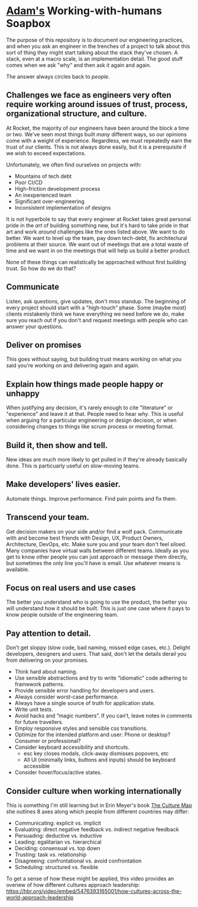 # [Adam's](https://github.com/afraser) Working-with-humans Soapbox

The purpose of this repository is to document our engineering practices, and when you ask an engineer in the trenches of a project to talk about this sort of thing they might start talking about the stack they've chosen. A stack, even at a macro scale, is an implementation detail. The good stuff comes when we ask "why" and then ask it again and again.

The answer always circles back to _people_.

## Challenges we face as engineers very often require working around issues of trust, process, organizational structure, and culture.

At Rocket, the majority of our engineers have been around the block a time or two. We've seen most things built _many_ different ways, so our opinions come with a weight of experience. Regardless, we must repeatedly earn the trust of our clients. This is not always done easily, but it is a prerequisite if we wish to exceed expectations.

Unfortunately, we often find ourselves on projects with:

- Mountains of tech debt
- Poor CI/CD
- High-friction development process
- An inexperienced team
- Significant over-engineering
- Inconsistent implementation of designs

It is not hyperbole to say that every engineer at Rocket takes great personal pride in the _art_ of building something new, but it's hard to take pride in that art and work _around_ challenges like the ones listed above. We want to do better. We want to level up the team, pay down tech-debt, fix architectural problems at their source. We want out of meetings that are a total waste of time and we want in on the meetings that will help us build a better product.

None of these things can realistically be approached without first building trust. So how do we do that?

## Communicate

Listen, ask questions, give updates, don't miss standup. The beginning of every project should start with a "high-touch" phase. Some (maybe most) clients mistakenly think we have everything we need before we do, make sure you reach out if you don't and request meetings with people who can answer your questions.

## Deliver on promises

This goes without saying, but building trust means working on what you said you're working on and delivering again and again.

## Explain how things made people happy or unhappy

When justifying any decision, it's rarely enough to cite "literature" or "experience" and leave it at that. People need to hear _why_. This is useful when arguing for a particular engineering or design decision, or when considering changes to things like scrum process or meeting format.

## Build it, then show and tell.

New ideas are much more likely to get pulled in if they're already basically done. This is particuarly useful on slow-moving teams.

## Make developers' lives easier.

Automate things. Improve performance. Find pain points and fix them.

## Transcend your team.

Get decision makers on your side and/or find a wolf pack. Communicate with and become best friends with Design, UX, Product Owners, Architecture, DevOps, etc. Make sure you and your team don't feel siloed. Many companies have virtual walls between different teams. Ideally as you get to know other people you can just approach or message them directly, but sometimes the only line you'll have is email. Use whatever means is available.

## Focus on real users and use cases

The better you understand who is going to use the product, the better you will understand how it should be built. This is just one case where it pays to know people outside of the engineering team.

## Pay attention to detail.
Don’t get sloppy (slow code, bad naming, missed edge cases, etc.). Delight developers, designers and users. That said, don't let the details derail you from delivering on your promises.

- Think hard about naming.
- Use sensible abstractions and try to write “idiomatic” code adhering to framework patterns.
- Provide sensible error handling for developers and users.
- Always consider worst-case performance.
- Always have a single source of truth for application state.
- Write unit tests.
- Avoid hacks and “magic numbers”. If you can’t, leave notes in comments for future travellers.
- Employ responsive styles and sensible css transitions.
- Optimize for the intended platform and user: Phone or desktop? Consumer or professional?
- Consider keyboard accessibility and shortcuts.
  - esc key closes modals, click-away dismisses popovers, etc
  - All UI (minimally links, buttons and inputs) should be keyboard accessible
- Consider hover/focus/active states.

## Consider culture when working internationally

This is something I'm still learning but in Erin Meyer's book [The Culture Map](https://erinmeyer.com/books/the-culture-map/) she outlines 8 axes along which people from different countries may differ:

- Communicating: explicit vs. implicit
- Evaluating: direct negative feedback vs. indirect negative feedback
- Persuading: deductive vs. inductive
- Leading: egalitarian vs. hierarchical
- Deciding: consensual vs. top down
- Trusting: task vs. relationship
- Disagreeing: confrontational vs. avoid confrontation
- Scheduling: structured vs. flexible

To get a sense of how these might be applied, this video provides an overiew of how different cultures approach leadership: https://hbr.org/video/embed/5476393165001/how-cultures-across-the-world-approach-leadership
